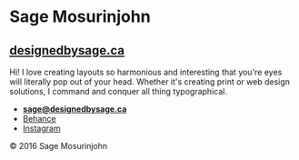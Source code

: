 # Sage Mosurinjohn

## [designedbysage.ca](www.designedbysage.ca)

Hi! I love creating layouts so harmonious and interesting that you're eyes will literally pop out of your head. Whether it's creating print or web design solutions, I command and conquer all thing typographical. 

- **[sage@designedbysage.ca](mailto:sage@designedbysage.ca)**
- [Behance](https://www.behance.net/sagehartly)
- [Instagram](https://www.instagram.com/sagehartly/)

© 2016 Sage Mosurinjohn
